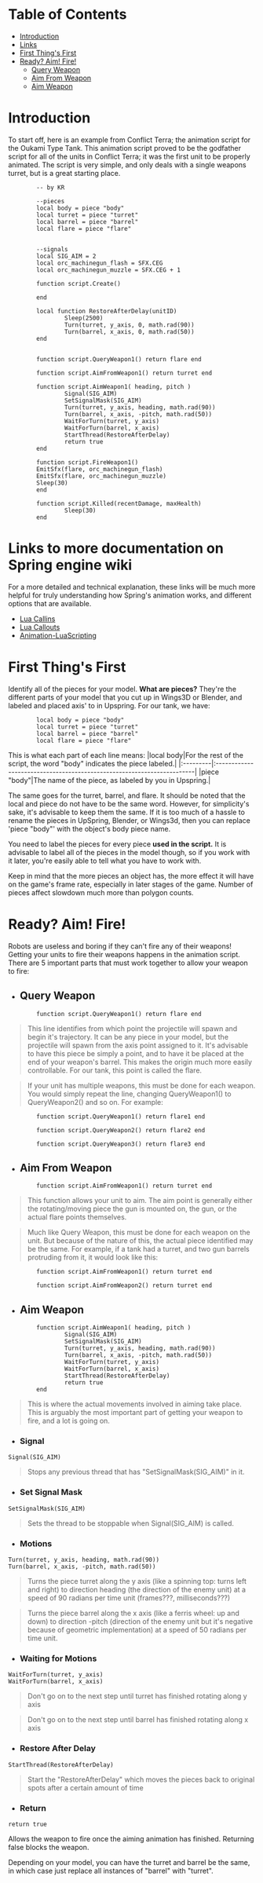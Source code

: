 # Table of Contents #
  * [Introduction](http://code.google.com/p/conflictterra/wiki/Animation_Tutorial#Introduction)
  * [Links](http://code.google.com/p/conflictterra/wiki/Animation_Tutorial#Links)
  * [First Thing's First](http://code.google.com/p/conflictterra/wiki/Animation_Tutorial#First_Thing's_First)
  * [Ready?  Aim!  Fire!](http://code.google.com/p/conflictterra/wiki/Animation_Tutorial#Ready?__Aim!__Fire!)
    * [Query Weapon](http://code.google.com/p/conflictterra/wiki/Animation_Tutorial#Query_Weapon)
    * [Aim From Weapon](http://code.google.com/p/conflictterra/wiki/Animation_Tutorial#Aim_From_Weapon)
    * [Aim Weapon](http://code.google.com/p/conflictterra/wiki/Animation_Tutorial#Aim_Weapon)

# Introduction #

To start off, here is an example from Conflict Terra; the animation script for the Oukami Type Tank.  This animation script proved to be the godfather script for all of the units in Conflict Terra; it was the first unit to be properly animated.  The script is very simple, and only deals with a single weapons turret, but is a great starting place.

```
        -- by KR
        
        --pieces
        local body = piece "body"
        local turret = piece "turret"
        local barrel = piece "barrel"
        local flare = piece "flare"


        --signals
        local SIG_AIM = 2
        local orc_machinegun_flash = SFX.CEG
        local orc_machinegun_muzzle = SFX.CEG + 1
        
        function script.Create()
               
        end
        
        local function RestoreAfterDelay(unitID)
                Sleep(2500)
                Turn(turret, y_axis, 0, math.rad(90))
                Turn(barrel, x_axis, 0, math.rad(50))
        end


        function script.QueryWeapon1() return flare end
        
        function script.AimFromWeapon1() return turret end
        
        function script.AimWeapon1( heading, pitch )
                Signal(SIG_AIM)
                SetSignalMask(SIG_AIM)
                Turn(turret, y_axis, heading, math.rad(90))
                Turn(barrel, x_axis, -pitch, math.rad(50))
                WaitForTurn(turret, y_axis)
                WaitForTurn(barrel, x_axis)
                StartThread(RestoreAfterDelay)
                return true
        end
        
        function script.FireWeapon1()
        EmitSfx(flare, orc_machinegun_flash)
        EmitSfx(flare, orc_machinegun_muzzle)          
        Sleep(30)
        end
        
        function script.Killed(recentDamage, maxHealth)
                Sleep(30)
        end
```

# Links to more documentation on Spring engine wiki #
For a more detailed and technical explanation, these links will be much more helpful for truly understanding how Spring's animation works, and different options that are available.
  * [Lua Callins](http://springrts.com/wiki/Animation-LuaCallins)
  * [Lua Callouts](http://springrts.com/wiki/Animation-LuaCallouts)
  * [Animation-LuaScripting](http://springrts.com/wiki/Animation-LuaScripting)


# First Thing's First #
Identify all of the pieces for your model.  **What are pieces?**  They're the different parts of your model that you cut up in Wings3D or Blender, and labeled and placed axis' to in Upspring.  For our tank, we have:

```
        local body = piece "body"
        local turret = piece "turret"
        local barrel = piece "barrel"
        local flare = piece "flare"
```

This is what each part of each line means:
|local body|For the rest of the script, the word "body" indicates the piece labeled.|
|:---------|:-----------------------------------------------------------------------|
|piece "body"|The name of the piece, as labeled by you in Upspring.|

The same goes for the turret, barrel, and flare.  It should be noted that the local and piece do not have to be the same word.  However, for simplicity's sake, it's advisable to keep them the same. If it is too much of a hassle to rename the pieces in UpSpring, Blender, or Wings3d, then you can replace 'piece "body"' with the object's body piece name.

You need to label the pieces for every piece **used in the script.**  It is advisable to label all of the pieces in the model though, so if you work with it later, you're easily able to tell what you have to work with.

Keep in mind that the more pieces an object has, the more effect it will have on the game's frame rate, especially in later stages of the game. Number of pieces affect slowdown much more than polygon counts.

# Ready?  Aim!  Fire! #
Robots are useless and boring if they can't fire any of their weapons!  Getting your units to fire their weapons happens in the animation script.  There are 5 important parts that must work together to allow your weapon to fire:

  * ## Query Weapon ##
```
        function script.QueryWeapon1() return flare end
```
> This line identifies from which point the projectile will spawn and begin it's trajectory.  It can be any piece in your model, but the projectile will spawn from the axis point assigned to it.  It's advisable to have this piece be simply a point, and to have it be placed at the end of your weapon's barrel. This makes the origin much more easily controllable. For our tank, this point is called the flare.

> If your unit has multiple weapons, this must be done for each weapon.  You would simply repeat the line, changing QueryWeapon1() to QueryWeapon2() and so on.  For example:

```
        function script.QueryWeapon1() return flare1 end

        function script.QueryWeapon2() return flare2 end

        function script.QueryWeapon3() return flare3 end
```

  * ## Aim From Weapon ##
```
        function script.AimFromWeapon1() return turret end
```
> This function allows your unit to aim. The aim point is generally either the rotating/moving piece the gun is mounted on, the gun, or the actual flare points themselves.

> Much like Query Weapon, this must be done for each weapon on the unit.  But because of the nature of this, the actual piece identified may be the same.  For example, if a tank had a turret, and two gun barrels protruding from it, it would look like this:

```
        function script.AimFromWeapon1() return turret end

        function script.AimFromWeapon2() return turret end
```

  * ## Aim Weapon ##
```
        function script.AimWeapon1( heading, pitch )
                Signal(SIG_AIM)
                SetSignalMask(SIG_AIM)
                Turn(turret, y_axis, heading, math.rad(90))
                Turn(barrel, x_axis, -pitch, math.rad(50))
                WaitForTurn(turret, y_axis)
                WaitForTurn(barrel, x_axis)
                StartThread(RestoreAfterDelay)
                return true
        end
```
> This is where the actual movements involved in aiming take place.  This is arguably the most important part of getting your weapon to fire, and a lot is going on.

  * ### Signal ###
```
Signal(SIG_AIM)
```
> Stops any previous thread that has "SetSignalMask(SIG\_AIM)" in it.

  * ### Set Signal Mask ###
```
SetSignalMask(SIG_AIM)
```
> Sets the thread to be stoppable when Signal(SIG\_AIM) is called.

  * ### Motions ###
```
Turn(turret, y_axis, heading, math.rad(90))
Turn(barrel, x_axis, -pitch, math.rad(50))
```
> Turns the piece turret along the y axis (like a spinning top: turns left and right) to direction heading (the direction of the enemy unit) at a speed of 90 radians per time unit (frames???, milliseconds???)

> Turns the piece barrel along the x axis (like a ferris wheel: up and down) to direction -pitch (direction of the enemy unit but it's negative because of geometric implementation) at a speed of 50 radians per time unit.

  * ### Waiting for Motions ###
```
WaitForTurn(turret, y_axis)
WaitForTurn(barrel, x_axis)
```
> Don't go on to the next step until turret has finished rotating along y axis

> Don't go on to the next step until barrel has finished rotating along x axis

  * ### Restore After Delay ###
```
StartThread(RestoreAfterDelay)
```
> Start the "RestoreAfterDelay" which moves the pieces back to original spots after a certain amount of time

  * ### Return ###
```
return true
```
Allows the weapon to fire once the aiming animation has finished.
Returning false blocks the weapon.

Depending on your model, you can have the turret and barrel be the same, in which case just replace all instances of "barrel" with "turret".